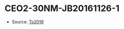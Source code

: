 <a name="material" />

# CEO2-30NM-JB20161126-1
<script type="application/ld+json">
  {
    "@context": "https://schema.org/",
    "@type": "ChemicalSubstance",
    "http://purl.org/dc/terms/conformsTo":
      {
        "@type": "CreativeWork",
        "@id": "https://bioschemas.org/profiles/ChemicalSubstance/0.4-RELEASE/"
      },
    "@id": "https://egonw.github.io/nanowiki/nanowiki497.html#material",
    "name": "CEO2-30NM-JB20161126-1",
    "sameAs": "http://127.0.0.1/mediawiki/index.php/Special:URIResolver/CEO2-2D30NM-2DJB20161126-2D1"
  }
</script>


* Source: [To2019](http://127.0.0.1/mediawiki/index.php/Special:URIResolver/To2019)
